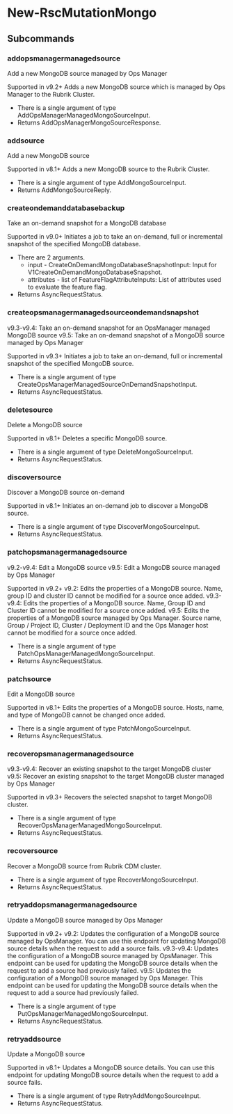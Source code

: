 # New-RscMutationMongo
## Subcommands
### addopsmanagermanagedsource
Add a new MongoDB source managed by Ops Manager

Supported in v9.2+
Adds a new MongoDB source which is managed by Ops Manager to the Rubrik Cluster.

- There is a single argument of type AddOpsManagerManagedMongoSourceInput.
- Returns AddOpsManagerMongoSourceResponse.
### addsource
Add a new MongoDB source

Supported in v8.1+
Adds a new MongoDB source to the Rubrik Cluster.

- There is a single argument of type AddMongoSourceInput.
- Returns AddMongoSourceReply.
### createondemanddatabasebackup
Take an on-demand snapshot for a MongoDB database

Supported in v9.0+
Initiates a job to take an on-demand, full or incremental snapshot of the specified MongoDB database.

- There are 2 arguments.
    - input - CreateOnDemandMongoDatabaseSnapshotInput: Input for V1CreateOnDemandMongoDatabaseSnapshot.
    - attributes - list of FeatureFlagAttributeInputs: List of attributes used to evaluate the feature flag.
- Returns AsyncRequestStatus.
### createopsmanagermanagedsourceondemandsnapshot
v9.3-v9.4: Take an on-demand snapshot for an OpsManager managed MongoDB source
v9.5: Take an on-demand snapshot of a MongoDB source managed by Ops Manager

Supported in v9.3+
Initiates a job to take an on-demand, full or incremental snapshot of the specified MongoDB source.

- There is a single argument of type CreateOpsManagerManagedSourceOnDemandSnapshotInput.
- Returns AsyncRequestStatus.
### deletesource
Delete a MongoDB source

Supported in v8.1+
Deletes a specific MongoDB source.

- There is a single argument of type DeleteMongoSourceInput.
- Returns AsyncRequestStatus.
### discoversource
Discover a MongoDB source on-demand

Supported in v8.1+
Initiates an on-demand job to discover a MongoDB source.

- There is a single argument of type DiscoverMongoSourceInput.
- Returns AsyncRequestStatus.
### patchopsmanagermanagedsource
v9.2-v9.4: Edit a MongoDB source
v9.5: Edit a MongoDB source managed by Ops Manager

Supported in v9.2+
v9.2: Edits the properties of a MongoDB source. Name, group ID and cluster ID cannot be modified for a source once added.
v9.3-v9.4: Edits the properties of a MongoDB source. Name, Group ID and Cluster ID cannot be modified for a source once added.
v9.5: Edits the properties of a MongoDB source managed by Ops Manager. Source name, Group / Project ID, Cluster / Deployment ID and the Ops Manager host cannot be modified for a source once added.

- There is a single argument of type PatchOpsManagerManagedMongoSourceInput.
- Returns AsyncRequestStatus.
### patchsource
Edit a MongoDB source

Supported in v8.1+
Edits the properties of a MongoDB source. Hosts, name, and type of MongoDB cannot be changed once added.

- There is a single argument of type PatchMongoSourceInput.
- Returns AsyncRequestStatus.
### recoveropsmanagermanagedsource
v9.3-v9.4: Recover an existing snapshot to the target MongoDB cluster
v9.5: Recover an existing snapshot to the target MongoDB cluster managed by Ops Manager

Supported in v9.3+
Recovers the selected snapshot to target MongoDB cluster.

- There is a single argument of type RecoverOpsManagerManagedMongoSourceInput.
- Returns AsyncRequestStatus.
### recoversource
Recover a MongoDB source from Rubrik CDM cluster.

- There is a single argument of type RecoverMongoSourceInput.
- Returns AsyncRequestStatus.
### retryaddopsmanagermanagedsource
Update a MongoDB source managed by Ops Manager

Supported in v9.2+
v9.2: Updates the configuration of a MongoDB source managed by OpsManager. You can use this endpoint for updating MongoDB source details when the request to add a source fails.
v9.3-v9.4: Updates the configuration of a MongoDB source managed by OpsManager. This endpoint can be used for updating the MongoDB source details when the request to add a source had previously failed.
v9.5: Updates the configuration of a MongoDB source managed by Ops Manager. This endpoint can be used for updating the MongoDB source details when the request to add a source had previously failed.

- There is a single argument of type PutOpsManagerManagedMongoSourceInput.
- Returns AsyncRequestStatus.
### retryaddsource
Update a MongoDB source

Supported in v8.1+
Updates a MongoDB source details. You can use this endpoint for updating MongoDB source details when the request to add a source fails.

- There is a single argument of type RetryAddMongoSourceInput.
- Returns AsyncRequestStatus.
